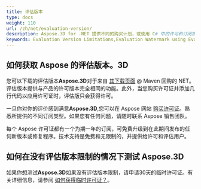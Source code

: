 ```yaml
---
title: 评估版本
type: docs
weight: 110
url: /zh/net/evaluation-version/
description: Aspose.3D for .NET 提供不同的购买计划，或使用 C# 中的许可和订阅策略提供免费试用和30天的评估临时许可证。
keywords: Evaluation Version Limitations,Evaluation Watermark using Evaluation Version.
---
```

##  **如何获取 Aspose 的评估版本。3D**

您可以下载的评估版本**Aspose.3D**对于来自 [其下载页面](https://repository.aspose.com/webapp/#/artifacts/browse/tree/General/repo/com/aspose/aspose-3d) @ Maven 回购的 NET。评估版本提供与产品的许可版本完全相同的功能。此外，当您购买许可证并添加几行代码以应用许可证时，评估版只会获得许可。

一旦你对你的评价感到满意**Aspose.3D**,您可以在 Aspose 网站 [购买许可证](https://purchase.aspose.com)。熟悉所提供的不同订阅类型。如果您有任何问题，请随时联系 Aspose 销售团队。

每个 Aspose 许可证都有一个为期一年的订阅，可免费升级到在此期间发布的任何新版本或修复程序。技术支持是免费和无限制的，并提供给许可和评估用户。

##  **如何在没有评估版本限制的情况下测试 Aspose.3D**

如果你想测试**Aspose.3D**如果没有评估版本限制，请申请30天的临时许可证。有关详细信息，请参阅 [如何获得临时许可证？](https://purchase.aspose.com/temporary-license)。